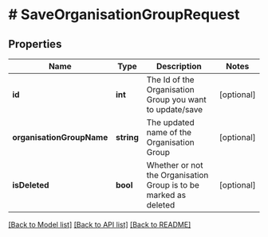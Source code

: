 # # SaveOrganisationGroupRequest

## Properties

Name | Type | Description | Notes
------------ | ------------- | ------------- | -------------
**id** | **int** | The Id of the Organisation Group you want to update/save | [optional]
**organisationGroupName** | **string** | The updated name of the Organisation Group | [optional]
**isDeleted** | **bool** | Whether or not the Organisation Group is to be marked as deleted | [optional]

[[Back to Model list]](../../README.md#models) [[Back to API list]](../../README.md#endpoints) [[Back to README]](../../README.md)
